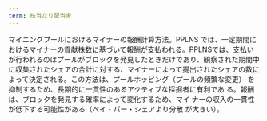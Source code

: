 ```yaml
---
term: 株当たり配当金
---
```

マイニングプールにおけるマイナーの報酬計算方法。PPLNS では、一定期間におけるマイナーの貢献株数に基づいて報酬が支払われる。PPLNSでは、支払いが行われるのはプールがブロックを発見したときだけであり、観察された期間中に収集されたシェアの合計に対する、マイナーによって提出されたシェアの数によって決定される。この方法は、プールホッピング（プールの頻繁な変更） を抑制するため、長期的に一貫性のあるアクティブな採掘者に有利であ る。報酬は、ブロックを発見する確率によって変化するため、マイ ナーの収入の一貫性が低下する可能性がある（ペイ・パー・シェアより分散 が大きい）。
